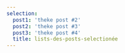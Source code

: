 ```yaml
---
selection:
  post1: 'theke post #2'
  post2: 'theke post #3'
  post3: 'theke post #4'
  title: lists-des-posts-selectionée
---
```


